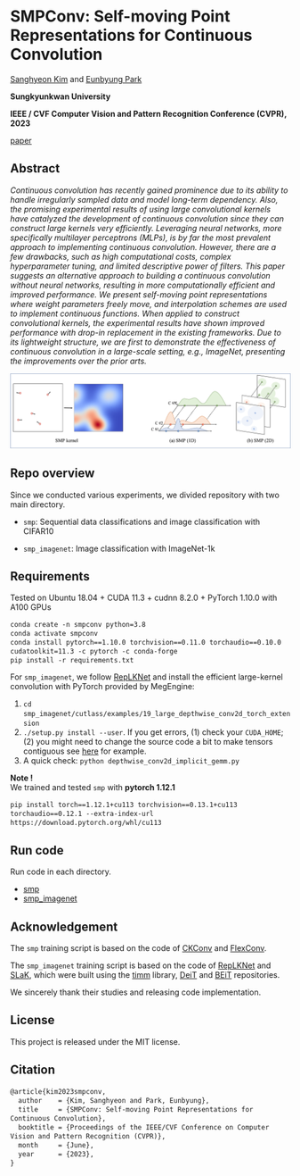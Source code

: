 # SMPConv: Self-moving Point Representations for Continuous Convolution

[Sanghyeon Kim](https://github.com/sangnekim) and [Eunbyung Park](https://silverbottlep.github.io/)

**Sungkyunkwan University**  

**IEEE / CVF Computer Vision and Pattern Recognition Conference (CVPR), 2023**

[paper]()

## Abstract
*Continuous convolution has recently gained prominence due to its ability to handle irregularly sampled data and model long-term dependency. Also, the promising experimental results of using large convolutional kernels have catalyzed the development of continuous convolution since they can construct large kernels very efficiently. Leveraging neural networks, more specifically multilayer perceptrons (MLPs), is by far the most prevalent approach to implementing continuous convolution. However, there are a few drawbacks, such as high computational costs, complex hyperparameter tuning, and limited descriptive power of filters. This paper suggests an alternative approach to building a continuous convolution without neural networks, resulting in more computationally efficient and improved performance. We present self-moving point representations where weight parameters freely move, and interpolation schemes are used to implement continuous functions. When applied to construct convolutional kernels, the experimental results have shown improved performance with drop-in replacement in the existing frameworks. Due to its lightweight structure, we are first to demonstrate the effectiveness of continuous convolution in a large-scale setting, e.g., ImageNet, presenting the improvements over the prior arts.*


<img src="SMP.png" alt="drawing" width="1000"/>


## Repo overview

Since we conducted various experiments, we divided repository with two main directory.

* `smp`: Sequential data classifications and image classification with CIFAR10

* `smp_imagenet`: Image classification with ImageNet-1k

## Requirements
Tested on Ubuntu 18.04 + CUDA 11.3 + cudnn 8.2.0 + PyTorch 1.10.0 with A100 GPUs
```
conda create -n smpconv python=3.8
conda activate smpconv
conda install pytorch==1.10.0 torchvision==0.11.0 torchaudio==0.10.0 cudatoolkit=11.3 -c pytorch -c conda-forge
pip install -r requirements.txt
```
For `smp_imagenet`, we follow [RepLKNet](https://github.com/DingXiaoH/RepLKNet-pytorch#use-our-efficient-large-kernel-convolution-with-pytorch) and install the efficient large-kernel convolution with PyTorch provided by MegEngine:

1. ```cd smp_imagenet/cutlass/examples/19_large_depthwise_conv2d_torch_extension```
2. ```./setup.py install --user```. If you get errors, (1) check your ```CUDA_HOME```; (2) you might need to change the source code a bit to make tensors contiguous see [here](https://github.com/Shiweiliuiiiiiii/SLaK/blob/3f8b1c46eee34da440afae507df13bc6307c3b2c/depthwise_conv2d_implicit_gemm.py#L25) for example. 
3. A quick check: ```python depthwise_conv2d_implicit_gemm.py```

**Note !**  
We trained and tested ```smp``` with **pytorch 1.12.1**
```
pip install torch==1.12.1+cu113 torchvision==0.13.1+cu113 torchaudio==0.12.1 --extra-index-url https://download.pytorch.org/whl/cu113
```

## Run code
Run code in each directory.  
* [smp](https://github.com/sangnekim/SMPConv/tree/main/smp)
* [smp_imagenet](https://github.com/sangnekim/SMPConv/tree/main/smp_imagenet)

## Acknowledgement
The ```smp``` training script is based on the code of [CKConv](https://github.com/dwromero/ckconv) and [FlexConv](https://github.com/rjbruin/flexconv).  

The ```smp_imagenet``` training script is based on the code of [RepLKNet](https://github.com/DingXiaoH/RepLKNet-pytorch) and [SLaK](https://github.com/VITA-Group/SLaK), which were built using the [timm](https://github.com/huggingface/pytorch-image-models) library, [DeiT](https://github.com/facebookresearch/deit) and [BEiT](https://github.com/microsoft/unilm/tree/master/beit) repositories.  

We sincerely thank their studies and releasing code implementation.

## License
This project is released under the MIT license.

## Citation

```
@article{kim2023smpconv,
  author    = {Kim, Sanghyeon and Park, Eunbyung},
  title     = {SMPConv: Self-moving Point Representations for Continuous Convolution},
  booktitle = {Proceedings of the IEEE/CVF Conference on Computer Vision and Pattern Recognition (CVPR)},
  month     = {June},
  year      = {2023},
}
```


